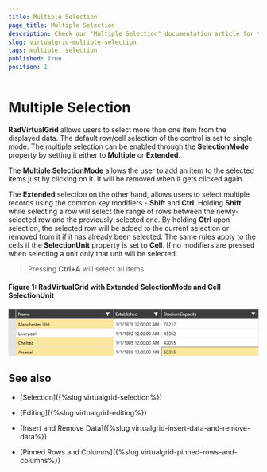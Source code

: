 ```yaml
---
title: Multiple Selection
page_title: Multiple Selection
description: Check our "Multiple Selection" documentation article for the RadVirtualGrid WPF control.
slug: virtualgrid-multiple-selection
tags: multiple, selection
published: True
position: 1
---
```


# Multiple Selection

__RadVirtualGrid__ allows users to select more than one item from the displayed data. The default row/cell selection of the control is set to single mode. The multiple selection can be enabled through the __SelectionMode__ property by setting it either to __Multiple__ or __Extended__.

The __Multiple SelectionMode__ allows the user to add an item to the selected items just by clicking on it. It will be removed when it gets clicked again.

The __Extended__ selection on the other hand, allows users to select multiple records using the common key modifiers - __Shift__ and __Ctrl__. Holding __Shift__ while selecting a row will select the range of rows between the newly-selected row and the previously-selected one. By holding __Ctrl__ upon selection, the selected row will be added to the current selection or removed from it if it has already been selected. The same rules apply to the cells if the __SelectionUnit__ property is set to __Cell__. If no modifiers are pressed when selecting a unit only that unit will be selected. 

> Pressing __Ctrl+A__ will select all items.

#### __Figure 1: RadVirtualGrid with Extended SelectionMode and Cell SelectionUnit__
![RadVirtualGrid with Extended SelectionMode and Cell SelectionUnit](images/RadVirtualGrid_Selection_01.png)

## See also

* [Selection]({%slug virtualgrid-selection%})

* [Editing]({%slug virtualgrid-editing%})

* [Insert and Remove Data]({%slug virtualgrid-insert-data-and-remove-data%})

* [Pinned Rows and Columns]({%slug virtualgrid-pinned-rows-and-columns%})

